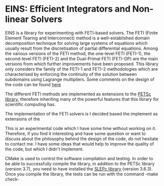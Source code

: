 EINS: Efficient Integrators and Non-linear Solvers
==================================================

EINS is a library for experimenting with FETI-based solvers. The FETI
(Finite Element Tearing and Interconnect) method is a well-established
domain decomposition technique for solving large systems of equations
which usually result from the discretisation of partial differential
equations. Among the various versions of the FETI method, the
one-level FETI (FETI-1), the second-level FETI (FETI-2) and the
Dual-Primal FETI (FETI-DP) are the main versions from which further
improvements have been proposed. This library only considers the
family of the FETI-1 and FETI-2 methodologies which are characterised
by enforcing the continuity of the solution between subdomains using
Lagrange multipliers. Some comments on the design of the code can be
found [here](https://cimec.org.ar/ojs/index.php/mc/article/view/5046)

The different FETI methods are implemented as extensions to the [PETSc
library,](https://www.mcs.anl.gov/petsc/) therefore inheriting many of
the powerful features that this library for scientific computing has.

The implementation of the FETI solvers is I decided based the implement as extensions of the 

This is an experimental code which I have some time without working on
it. Therefore, if you find it interesting and have some question or
want to discuss about the philosophy behind the design of the code, do
not hesitate to contact me. I have some ideas that would help to
improve the quality of the code, but which I didn't implement.

CMake is used to control the software compilation and testing. In
order to be able to successfully compile the library, in addition to
the PETSc library (version 3.7), you need to have installed the [SLEPc
library](http://slepc.upv.es/) (version 3.6.3). Once you compile the
library, the tests can be run with the command -make check- 
